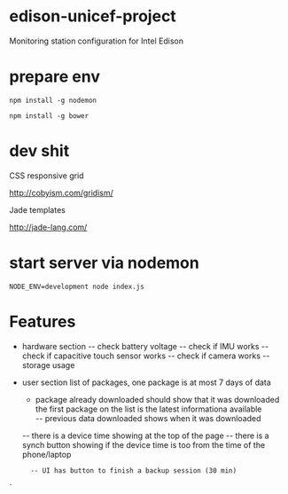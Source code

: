 # edison-unicef-project
Monitoring station configuration for Intel Edison

# prepare env

`npm install -g nodemon`

`npm install -g bower`

# dev shit

CSS responsive grid

http://cobyism.com/gridism/

Jade templates

http://jade-lang.com/

# start server via nodemon

    NODE_ENV=development node index.js

# Features 

- hardware section
     -- check battery voltage
     -- check if IMU works
     -- check if capacitive touch sensor works
     -- check if camera works
     -- storage usage 
     

- user section
	list of packages, one package is at most 7 days of data
	- package already downloaded should show that it was downloaded
	the first package on the list is the latest informationa available     
     -- previous data downloaded shows when it was downloaded
     
     -- there is a device time showing at the top of the page
     	-- there is a synch button showing if the device time  is too from the time of the phone/laptop
     	
     	-- UI has button to finish a backup session (30 min)


`
